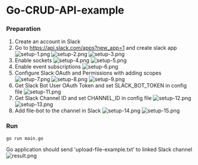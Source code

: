 # Go-CRUD-API-example

### Preparation

1. Create an account in Slack
2. Go to https://api.slack.com/apps?new_app=1 and create slack app ![setup-1.png](./docs/images/setup-1.png) ![setup-2.png](./docs/images/setup-2.png) ![setup-3.png](./docs/images/setup-3.png)
3. Enable sockets ![setup-4.png](./docs/images/setup-4.png) ![setup-5.png](./docs/images/setup-5.png)
4. Enable event subscriptions ![setup-6.png](./docs/images/setup-6.png)
5. Configure Slack OAuth and Permissions with adding scopes ![setup-7.png](./docs/images/setup-7.png) ![setup-8.png](./docs/images/setup-8.png) ![setup-9.png](./docs/images/setup-9.png)
6. Get Slack Bot User OAuth Token and set SLACK_BOT_TOKEN in config file ![setup-11.png](./docs/images/setup-11.png)
7. Get Slack Channel ID and set CHANNEL_ID in config file ![setup-12.png](./docs/images/setup-12.png) ![setup-13.png](./docs/images/setup-13.png)
8. Add file-bot to the channel in Slack ![setup-14.png](./docs/images/setup-14.png) ![setup-15.png](./docs/images/setup-15.png)

### Run
```
go run main.go
```

Go application should send 'upload-file-example.txt' to linked Slack channel ![result.png](./docs/images/result.png)